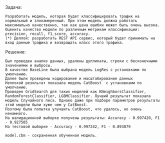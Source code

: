 Задача:

    Разработать модель, которая будет классифицировать трафик на нормальный и злонамеренный. При этом модель должна работать максимально качественно, так как цена ошибки может быть очень высока.
    Оценить качество модели по различным метрикам классификации: precision, recall, f1_score, accuracy.
    (*) Деплой: разработать REST API сервис, который будет принимать на вход данные трафика и возвращать класс этого трафика.

Решение:

    Был проведен анализ данных, удалены дупликаты, строки с бесконечными значениями и выбросы.
    В качестве BaseLine была выбрана модель LogRes с установками по умолчанию.
    Далее были проведены кодирование и масштабирование данных
    Неплохой резкльтат показала модель CatBoost  с установками по умолчанию.
    Проведен GridSearch для таких моделей как KNeighborsClassifier, RandomForestClassifier, LGBMClassifier. Лучший результат показала модель Случайного леса. Однако даже при подборе параметров результаты этой модели были хуже чем у CatBoost.
    Поэтому была попытка улучшить CatBoost, что удалось, но очень ненамного. 
    На валидационной выборке получены результаты: Accuracy - 0.997420, F1 - 0.927505
    На тестовой выборке - Accuracy - 0.997242, F1 - 0.893879

    model.cbm - сохраненная обученная модель.
